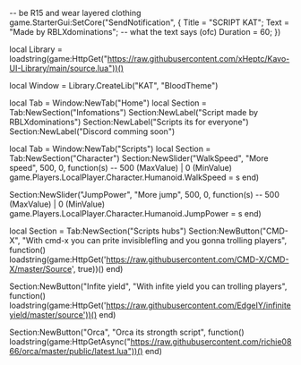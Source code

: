 -- be R15 and wear layered clothing
game.StarterGui:SetCore("SendNotification", {
    Title = "SCRIPT KAT";
    Text = "Made by RBLXdominations"; -- what the text says (ofc)
    Duration = 60;
})

local Library = loadstring(game:HttpGet("https://raw.githubusercontent.com/xHeptc/Kavo-UI-Library/main/source.lua"))()

local Window = Library.CreateLib("KAT", "BloodTheme")

local Tab = Window:NewTab("Home")
local Section = Tab:NewSection("Infomations")
Section:NewLabel("Script made by RBLXdominations")
Section:NewLabel("Scripts its for everyone")
Section:NewLabel("Discord comming soon")

local Tab = Window:NewTab("Scripts")
local Section = Tab:NewSection("Character")
Section:NewSlider("WalkSpeed", "More speed", 500, 0, function(s) -- 500 (MaxValue) | 0 (MinValue)
    game.Players.LocalPlayer.Character.Humanoid.WalkSpeed = s
end)

Section:NewSlider("JumpPower", "More jump", 500, 0, function(s) -- 500 (MaxValue) | 0 (MinValue)
    game.Players.LocalPlayer.Character.Humanoid.JumpPower = s
end)

local Section = Tab:NewSection("Scripts hubs")
Section:NewButton("CMD-X", "With cmd-x you can prite invisiblefling and you gonna trolling players", function()
    loadstring(game:HttpGet('https://raw.githubusercontent.com/CMD-X/CMD-X/master/Source', true))()
end)

Section:NewButton("Infite yield", "With infite yield you can trolling players", function()
    loadstring(game:HttpGet('https://raw.githubusercontent.com/EdgeIY/infiniteyield/master/source'))()
end)

Section:NewButton("Orca", "Orca its strongth script", function()
    loadstring(game:HttpGetAsync("https://raw.githubusercontent.com/richie0866/orca/master/public/latest.lua"))()
end)
